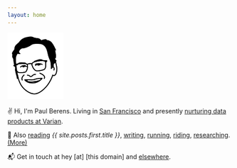 ```yaml
---
layout: home
---
```

<img src="/assets/images/pmb.avatar.tr.png" width="25%" height="25%">

✌ Hi, I'm Paul Berens. Living in [San Francisco](/sf/) and presently [nurturing data products at Varian](/bio/).

🌱 Also [reading](/books/) *{{ site.posts.first.title }}*, [writing](/blog/), [running](/run/), [riding](/cycling/), [researching](/learning/). [(More)](/infobox/)

📬 Get in touch at hey [at] [this domain] and [elsewhere](/contact/).